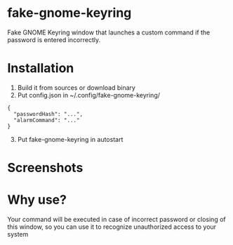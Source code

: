 # fake-gnome-keyring
Fake GNOME Keyring window that launches a custom command if the password is entered incorrectly.

# Installation
1. Build it from sources or download binary
2. Put config.json in ~/.config/fake-gnome-keyring/
``` 
{
  "passwordHash": "...",
  "alarmCommand": "..."
}
```
3. Put fake-gnome-keyring in autostart

# Screenshots

# Why use?
Your command will be executed in case of incorrect password or closing of this window, so you can use it to recognize unauthorized access to your system
